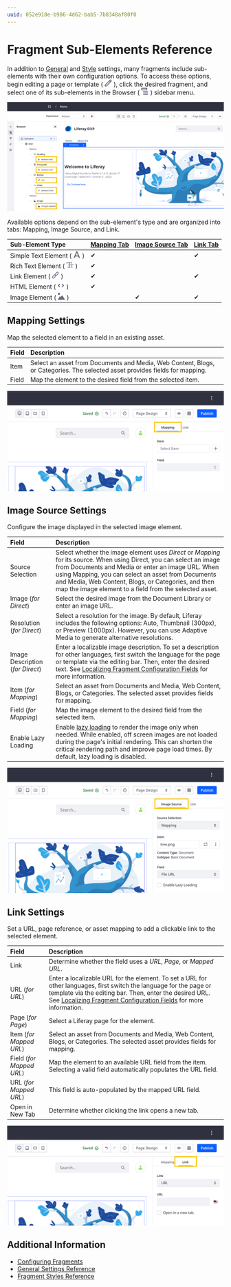 ```yaml
---
uuid: 052e918e-b986-4d62-bab5-7b8348af80f0
---
```

# Fragment Sub-Elements Reference

In addition to [General](./general-settings-reference.md) and [Style](./styles-reference.md) settings, many fragments include sub-elements with their own configuration options. To access these options, begin editing a page or template ( ![Edit Icon](../../../../../images/icon-edit.png) ), click the desired fragment, and select one of its sub-elements in the Browser ( ![Browser Icon](../../../../../images/icon-hierarchy.png) ) sidebar menu.

![Many fragments include sub-elements with their own configuration options.](./fragment-sub-elements-reference/images/01.png)

Available options depend on the sub-element's type and are organized into tabs: Mapping, Image Source, and Link.

| Sub-Element Type | [Mapping Tab](#mapping-settings) | [Image Source Tab](#image-source-settings) | [Link Tab](#link-settings) |
| :--- | :--- | :--- | :--- |
| Simple Text Element ( ![Simple Text Icon](../../../../../images/icon-text2.png) ) | &#10004; | | &#10004; |
| Rich Text Element ( ![Rich Text Icon](../../../../../images/icon-text.png) ) | &#10004; | | |
| Link Element ( ![Link Icon](../../../../../images/icon-link.png) ) | &#10004; | | &#10004; |
| HTML Element ( ![HTML Icon](../../../../../images/icon-code.png) ) | &#10004; | | |
| Image Element ( ![Image Icon](../../../../../images/icon-picture.png) ) | | &#10004; | &#10004; |

## Mapping Settings

Map the selected element to a field in an existing asset.

| Field | Description |
| :--- | :--- |
| Item  | Select an asset from Documents and Media, Web Content, Blogs, or Categories. The selected asset provides fields for mapping. |
| Field | Map the element to the desired field from the selected item. |

![Access a sub-element's Mapping settings in the Browser panel of the editing sidebar menu.](./fragment-sub-elements-reference/images/02.png)

## Image Source Settings

Configure the image displayed in the selected image element.

| Field | Description |
| :--- | :--- |
| Source Selection | Select whether the image element uses *Direct* or *Mapping* for its source. When using Direct, you can select an image from Documents and Media or enter an image URL. When using Mapping, you can select an asset from Documents and Media, Web Content, Blogs, or Categories, and then map the image element to a field from the selected asset. |
| Image (*for Direct*) | Select the desired image from the Document Library or enter an image URL. |
| Resolution (*for Direct*) | Select a resolution for the image. By default, Liferay includes the following options: Auto, Thumbnail (300px), or Preview (1000px). However, you can use Adaptive Media to generate alternative resolutions. <!--TASK: Link to article when finished.--> |
| Image Description (*for Direct*) | Enter a localizable image description. To set a description for other languages, first switch the language for the page or template via the editing bar. Then, enter the desired text. See [Localizing Fragment Configuration Fields](./localizing-fragment-configuration-fields.md) for more information. |
| Item (*for Mapping*) | Select an asset from Documents and Media, Web Content, Blogs, or Categories. The selected asset provides fields for mapping. |
| Field (*for Mapping*) | Map the image element to the desired field from the selected item. |
| Enable Lazy Loading | Enable [lazy loading](https://developer.mozilla.org/en-US/docs/Web/Performance/Lazy_loading) to render the image only when needed. While enabled, off screen images are not loaded during the page's initial rendering. This can shorten the critical rendering path and improve page load times. By default, lazy loading is disabled. |

![Access a sub-element's Image Source settings in the Browser panel of the editing sidebar menu.](./fragment-sub-elements-reference/images/03.png)

## Link Settings

Set a URL, page reference, or asset mapping to add a clickable link to the selected element.

| Field | Description |
| :--- | :--- |
| Link | Determine whether the field uses a *URL*, *Page*, or *Mapped URL*. |
| URL (*for URL*) | Enter a localizable URL for the element. To set a URL for other languages, first switch the language for the page or template via the editing bar. Then, enter the desired URL. See [Localizing Fragment Configuration Fields](./localizing-fragment-configuration-fields.md) for more information. |
| Page (*for Page*) | Select a Liferay page for the element. |
| Item (*for Mapped URL*) | Select an asset from Documents and Media, Web Content, Blogs, or Categories. The selected asset provides fields for mapping. |
| Field (*for Mapped URL*) | Map the element to an available URL field from the item. Selecting a valid field automatically populates the URL field. |
| URL (*for Mapped URL*) | This field is auto-populated by the mapped URL field. |
| Open in New Tab | Determine whether clicking the link opens a new tab. |

![Access a sub-element's Link settings in the Browser panel of the editing sidebar menu.](./fragment-sub-elements-reference/images/04.png)

## Additional Information

* [Configuring Fragments](../configuring-fragments.md)
* [General Settings Reference](./general-settings-reference.md)
* [Fragment Styles Reference](./styles-reference.md)
